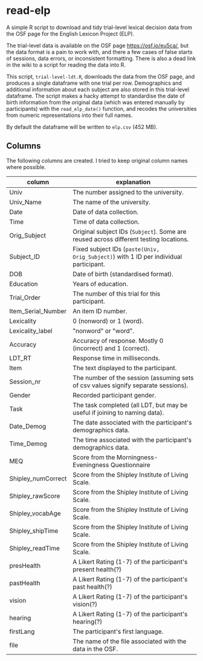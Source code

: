 # read-elp

A simple R script to download and tidy trial-level lexical decision data from the OSF page for the English Lexicon Project (ELP).

The trial-level data is available on the OSF page https://osf.io/eu5ca/, but the data format is a pain to work with, and there a few cases of false starts of sessions, data errors, or inconsistent formatting. There is also a dead link in the wiki to a script for reading the data into R.

This script, `trial-level-ldt.R`, downloads the data from the OSF page, and produces a single dataframe with one trial per row. Demographics and additional information about each subject are also stored in this trial-level dataframe. The script makes a hacky attempt to standardise the date of birth information from the original data (which was entered manually by participants) with the `read_elp_date()` function, and recodes the universities from numeric representations into their full names.

By default the dataframe will be written to `elp.csv` (452 MB).

## Columns

The following columns are created. I tried to keep original column names where possible.

| column             | explanation                                                                           |
|--------------------|---------------------------------------------------------------------------------------|
| Univ               | The number assigned to the university.                                                |
| Univ_Name          | The name of the university.                                                           |
| Date               | Date of data collection.                                                              |
| Time               | Time of data collection.                                                              |
| Orig_Subject       | Original subject IDs (`Subject`). Some are reused across different testing locations. |
| Subject_ID         | Fixed subject IDs (`paste(Univ, Orig_Subject)`) with 1 ID per individual participant. |
| DOB                | Date of birth (standardised format).                                                  |
| Education          | Years of education.                                                                   |
| Trial_Order        | The number of this trial for this participant.                                        |
| Item_Serial_Number | An item ID number.                                                                    |
| Lexicality         | 0 (nonword) or 1 (word).                                                              |
| Lexicality_label   | "nonword" or "word".                                                                  |
| Accuracy           | Accuracy of response. Mostly 0 (incorrect) and 1 (correct).                           |
| LDT_RT             | Response time in milliseconds.                                                        |
| Item               | The text displayed to the participant.                                                |
| Session_nr         | The number of the session (assuming sets of csv values signify separate sessions).    |
| Gender             | Recorded participant gender.                                                          |
| Task               | The task completed (all LDT, but may be useful if joining to naming data).            |
| Date_Demog         | The date associated with the participant's demographics data.                         |
| Time_Demog         | The time associated with the participant's demographics data.                         |
| MEQ                | Score from the Morningness-Eveningness Questionnaire                                  |
| Shipley_numCorrect | Score from the Shipley Institute of Living Scale.                                     |
| Shipley_rawScore   | Score from the Shipley Institute of Living Scale.                                     |
| Shipley_vocabAge   | Score from the Shipley Institute of Living Scale.                                     |
| Shipley_shipTime   | Score from the Shipley Institute of Living Scale.                                     |
| Shipley_readTime   | Score from the Shipley Institute of Living Scale.                                     |
| presHealth         | A Likert Rating (1-7) of the participant's present health(?)                          |
| pastHealth         | A Likert Rating (1-7) of the participant's past health(?)                             |
| vision             | A Likert Rating (1-7) of the participant's vision(?)                                  |
| hearing            | A Likert Rating (1-7) of the participant's hearing(?)                                 |
| firstLang          | The participant's first language.                                                     |
| file               | The name of the file associated with the data in the OSF.                             |
